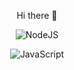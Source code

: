 <p align="center"> Hi there 👋</p>

<p align="center"><img alt="NodeJS" src="https://img.shields.io/badge/node.js-%2343853D.svg?style=for-the-badge&logo=node-dot-js&logoColor=white"/>
</p>
<p align="center"><img alt="JavaScript" src="https://img.shields.io/badge/javascript-%23323330.svg?style=for-the-badge&logo=javascript&logoColor=%23F7DF1E"/></p>
<!--
**gwansiklim/gwansiklim** is a ✨ _special_ ✨ repository because its `README.md` (this file) appears on your GitHub profile.

Here are some ideas to get you started:

- 🔭 I’m currently working on ...
- 🌱 I’m currently learning ...
- 👯 I’m looking to collaborate on ...
- 🤔 I’m looking for help with ...
- 💬 Ask me about ...
- 📫 How to reach me: ...
- 😄 Pronouns: ...
- ⚡ Fun fact: ...
-->
